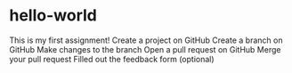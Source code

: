 # hello-world
This is my first assignment!
 Create a project on GitHub
 Create a branch on GitHub
 Make changes to the branch
 Open a pull request on GitHub
 Merge your pull request
 Filled out the feedback form (optional)
